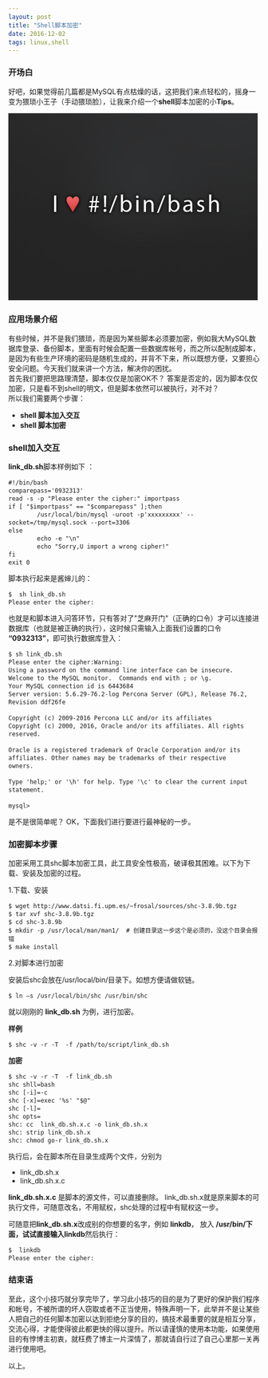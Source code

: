 ```yaml
---
layout: post
title: "Shell脚本加密"
date: 2016-12-02
tags: linux,shell 
---
```


### 开场白

 好吧，如果觉得前几篇都是MySQL有点枯燥的话，这把我们来点轻松的，摇身一变为猥琐小王子（手动猥琐脸），让我来介绍一个**shell**脚本加密的小**Tips**。 

 <img src="/images/posts/shell/shell.jpg" height="375" width="500">


### 应用场景介绍

  有些时候，并不是我们猥琐，而是因为某些脚本必须要加密，例如我大MySQL数据库登录、备份脚本，里面有时候会配置一些数据库帐号，而之所以配制成脚本，是因为有些生产环境的密码是随机生成的，并背不下来，所以既想方便，又要担心安全问题。今天我们就来讲一个方法，解决你的困扰。  
   首先我们要把思路理清楚，脚本仅仅是加密OK不？  答案是否定的，因为脚本仅仅加密，只是看不到shell的明文，但是脚本依然可以被执行，对不对？   
   所以我们需要两个步骤：

- **shell 脚本加入交互**
- **shell 脚本加密**  

### shell加入交互

**link_db.sh**脚本样例如下 ：

```
#!/bin/bash
comparepass='0932313'
read -s -p "Please enter the cipher:" importpass
if [ "$importpass" == "$comparepass" ];then
        /usr/local/bin/mysql -uroot -p'xxxxxxxxx' --socket=/tmp/mysql.sock --port=3306 
else
        echo -e "\n"
        echo "Sorry,U import a wrong cipher!"
fi
exit 0
```

脚本执行起来是酱婶儿的：

```
$  sh link_db.sh  
Please enter the cipher:
```

也就是和脚本进入问答环节，只有答对了"芝麻开门"（正确的口令）才可以连接进数据库（也就是被正确的执行），这时候只需输入上面我们设置的口令 **“0932313”**，即可执行数据库登入：

```
$ sh link_db.sh 
Please enter the cipher:Warning: 
Using a password on the command line interface can be insecure.
Welcome to the MySQL monitor.  Commands end with ; or \g.
Your MySQL connection id is 6443684
Server version: 5.6.29-76.2-log Percona Server (GPL), Release 76.2, Revision ddf26fe

Copyright (c) 2009-2016 Percona LLC and/or its affiliates
Copyright (c) 2000, 2016, Oracle and/or its affiliates. All rights reserved.

Oracle is a registered trademark of Oracle Corporation and/or its
affiliates. Other names may be trademarks of their respective
owners.

Type 'help;' or '\h' for help. Type '\c' to clear the current input statement.

mysql> 
```

是不是很简单呢？  OK，下面我们进行要进行最神秘的一步。

### 加密脚本步骤

加密采用工具shc脚本加密工具，此工具安全性极高，破译极其困难。以下为下载、安装及加密的过程。

1.下载、安装
  
```
$ wget http://www.datsi.fi.upm.es/~frosal/sources/shc-3.8.9b.tgz
$ tar xvf shc-3.8.9b.tgz
$ cd shc-3.8.9b
$ mkdir -p /usr/local/man/man1/  # 创建目录这一步这个是必须的，没这个目录会报错
$ make install 
```

2.对脚本进行加密

安装后shc会放在/usr/local/bin/目录下。如想方便请做软链。

```
$ ln –s /usr/local/bin/shc /usr/bin/shc
```

就以刚刚的 **link_db.sh** 为例，进行加密。

**样例**

```
$ shc -v -r -T  -f /path/to/script/link_db.sh
```

**加密**

```
$ shc -v -r -T  -f link_db.sh
shc shll=bash
shc [-i]=-c
shc [-x]=exec '%s' "$@"
shc [-l]=
shc opts=
shc: cc  link_db.sh.x.c -o link_db.sh.x
shc: strip link_db.sh.x
shc: chmod go-r link_db.sh.x
```

执行后，会在脚本所在目录生成两个文件，分别为
- link_db.sh.x
- link_db.sh.x.c

**link_db.sh.x.c** 是脚本的源文件，可以直接删除。 link_db.sh.x就是原来脚本的可执行文件，可随意改名，不用赋权，shc处理的过程中有赋权这一步。

可随意把**link_db.sh.x**改成别的你想要的名字，例如 **linkdb**， 放入 **/usr/bin/**下面，试试直接输入**linkdb**然后执行：

```
$  linkdb 
Please enter the cipher:
```

### 结束语
  
  至此，这个小技巧就分享完毕了，学习此小技巧的目的是为了更好的保护我们程序和帐号，不被所谓的坏人窃取或者不正当使用，特殊声明一下，此举并不是让某些人把自己的任何脚本加密以达到拒绝分享的目的，搞技术最重要的就是相互分享，交流心得，才能使得彼此都更快的得以提升。所以请谨慎的使用本功能，如果使用目的有悖博主初衷，就枉费了博主一片深情了，那就请自行过了自己心里那一关再进行使用吧。
  
  以上。